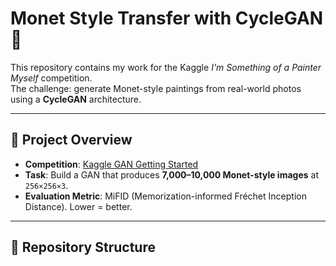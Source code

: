 # Monet Style Transfer with CycleGAN 🎨

This repository contains my work for the Kaggle *I'm Something of a Painter Myself* competition.  
The challenge: generate Monet-style paintings from real-world photos using a **CycleGAN** architecture.

---

## 📖 Project Overview
- **Competition**: [Kaggle GAN Getting Started](https://www.kaggle.com/competitions/gan-getting-started)  
- **Task**: Build a GAN that produces **7,000–10,000 Monet-style images** at `256×256×3`.  
- **Evaluation Metric**: MiFID (Memorization-informed Fréchet Inception Distance). Lower = better.  

---

## 📂 Repository Structure

